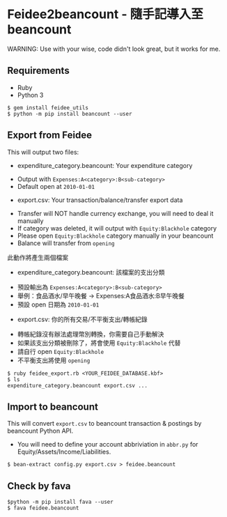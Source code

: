 Feidee2beancount - 隨手記導入至 beancount
=========================================

WARNING: Use with your wise, code didn't look great, but it works for me.


Requirements
------------

* Ruby
* Python 3

```
$ gem install feidee_utils
$ python -m pip install beancount --user
```

Export from Feidee
------------------

This will output two files:

* expenditure_category.beancount: Your expenditure category
 - Output with `Expenses:A<category>:B<sub-category>`
 - Default open at `2010-01-01`

* export.csv: Your transaction/balance/transfer export data
 - Transfer will NOT handle currency exchange, you will need to deal it manually
 - If category was deleted, it will output with `Equity:Blackhole` category
 - Please open `Equity:Blackhole` category manually in your beancount
 - Balance will transfer from `opening`

此動作將產生兩個檔案

* expenditure_category.beancount: 該檔案的支出分類
 - 預設輸出為 `Expenses:A<category>:B<sub-category>`
 - 舉例：食品酒水/早午晚餐 -> Expenses:A食品酒水:B早午晚餐
 - 預設 open 日期為 `2010-01-01`

* export.csv: 你的所有交易/不平衡支出/轉帳紀錄
 - 轉帳紀錄沒有辦法處理幣別轉換，你需要自己手動解決
 - 如果該支出分類被刪除了，將會使用 `Equity:Blackhole` 代替
 - 請自行 open `Equity:Blackhole`
 - 不平衡支出將使用 `opening`

```
$ ruby feidee_export.rb <YOUR_FEIDEE_DATABASE.kbf>
$ ls
expenditure_category.beancount export.csv ...
```

Import to beancount
-------------------

This will convert `export.csv` to beancount transaction & postings by beancount
Python API.

* You will need to define your account abbriviation in `abbr.py` for Equity/Assets/Income/Liabilities.

```
$ bean-extract config.py export.csv > feidee.beancount
```


Check by fava
-------------

```
$python -m pip install fava --user
$ fava feidee.beancount
```

